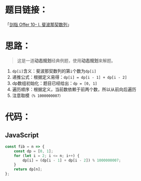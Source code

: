 # 题目链接：

「[剑指 Offer 10- I. 斐波那契数列](https://leetcode-cn.com/problems/fei-bo-na-qi-shu-lie-lcof/)」

# 思路：

> 这是一道**动态规划**经典例题，使用**动态规划**来解题。

1. `dp[i]`含义：斐波那契数列的第`i`个数为`dp[i]`
2. 递推公式：根据定义易得：`dp[i] = dp[i - 1] + dp[i - 2]`
3. dp数组初始化：题目已经给出：`dp = [0, 1]`
4. 遍历顺序：根据定义，当前数依赖于前两个数，所以从前向后遍历
5. 注意取模`（% 1000000007）`

# 代码：

## JavaScript

```javascript
const fib = n => {
    const dp = [0, 1];
    for (let i = 2; i <= n; i++) {
        dp[i] = (dp[i - 1] + dp[i - 2]) % 1000000007;
    }
    return dp[n];
};
```

